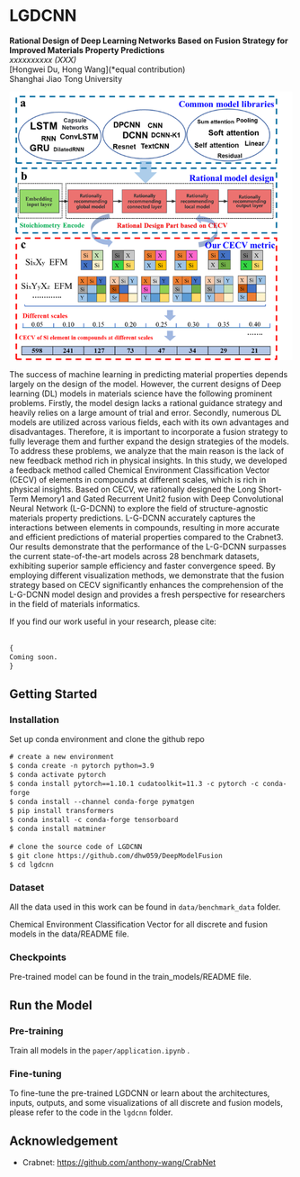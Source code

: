 # LGDCNN

<strong>**Rational Design of Deep Learning Networks Based on Fusion Strategy for Improved Materials Property Predictions**</strong> </br>
<em>xxxxxxxxxx (XXX)</em>  </br>
[Hongwei Du, Hong Wang](*equal contribution) </br>
Shanghai Jiao Tong University </br>

<img src="figs/scheme.png" width="600">

The success of machine learning in predicting material properties depends largely on the design of the model. However, the current designs of Deep learning (DL) models in materials science have the following prominent problems. Firstly, the model design lacks a rational guidance strategy and heavily relies on a large amount of trial and error. Secondly, numerous DL models are utilized across various fields, each with its own advantages and disadvantages. Therefore, it is important to incorporate a fusion strategy to fully leverage them and further expand the design strategies of the models. To address these problems, we analyze that the main reason is the lack of new feedback method rich in physical insights. In this study, we developed a feedback method called Chemical Environment Classification Vector (CECV) of elements in compounds at different scales, which is rich in physical insights. Based on CECV, we rationally designed the Long Short-Term Memory1 and Gated Recurrent Unit2 fusion with Deep Convolutional Neural Network (L-G-DCNN) to explore the field of structure-agnostic materials property predictions. L-G-DCNN accurately captures the interactions between elements in compounds, resulting in more accurate and efficient predictions of material properties compared to the Crabnet3. Our results demonstrate that the performance of the L-G-DCNN surpasses the current state-of-the-art models across 28 benchmark datasets, exhibiting superior sample efficiency and faster convergence speed. By employing different visualization methods, we demonstrate that the fusion strategy based on CECV significantly enhances the comprehension of the L-G-DCNN model design and provides a fresh perspective for researchers in the field of materials informatics.

If you find our work useful in your research, please cite:

```

{
Coming soon.
}
```


## Getting Started

### Installation

Set up conda environment and clone the github repo

```
# create a new environment
$ conda create -n pytorch python=3.9
$ conda activate pytorch
$ conda install pytorch==1.10.1 cudatoolkit=11.3 -c pytorch -c conda-forge
$ conda install --channel conda-forge pymatgen
$ pip install transformers
$ conda install -c conda-forge tensorboard
$ conda install matminer

# clone the source code of LGDCNN
$ git clone https://github.com/dhw059/DeepModelFusion
$ cd lgdcnn
```

### Dataset

All the data used in this work can be found in `data/benchmark_data` folder. 

Chemical Environment Classification Vector for all discrete and fusion models in the data/README file.

### Checkpoints

Pre-trained model can be found in the train_models/README file.

## Run the Model

### Pre-training

Train all  models in the   `paper/application.ipynb` .

### Fine-tuning

To fine-tune the pre-trained LGDCNN or learn about the architectures, inputs, outputs, and some visualizations of all discrete and fusion models, please refer to the code in the   `lgdcnn`  folder.
## Acknowledgement
- Crabnet: https://github.com/anthony-wang/CrabNet

  
